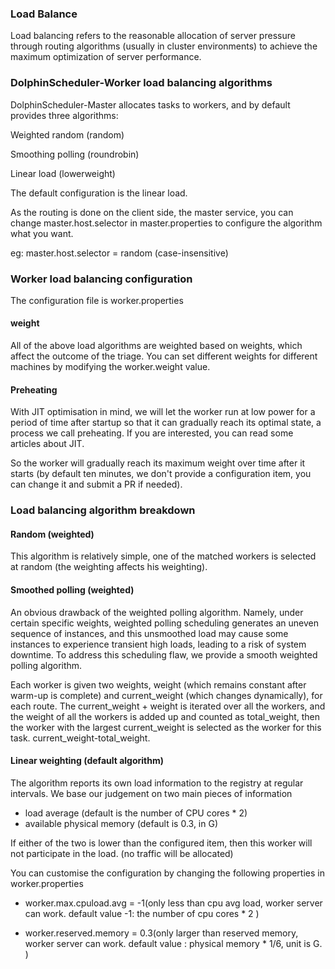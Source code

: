 ### Load Balance

Load balancing refers to the reasonable allocation of server pressure through routing algorithms (usually in cluster environments) to achieve the maximum optimization of server performance.

###  DolphinScheduler-Worker load balancing algorithms

DolphinScheduler-Master allocates tasks to workers, and by default provides three algorithms:

Weighted random (random)

Smoothing polling (roundrobin)

Linear load (lowerweight)

The default configuration is the linear load.

As the routing is done on the client side, the master service, you can change master.host.selector in master.properties to configure the algorithm what you want.

eg: master.host.selector = random (case-insensitive)

### Worker load balancing configuration

The configuration file is worker.properties

#### weight

All of the above load algorithms are weighted based on weights, which affect the outcome of the triage. You can set different weights for different machines by modifying the worker.weight value.

####  Preheating

With JIT optimisation in mind, we will let the worker run at low power for a period of time after startup so that it can gradually reach its optimal state, a process we call preheating. If you are interested, you can read some articles about JIT.

So the worker will gradually reach its maximum weight over time after it starts (by default ten minutes, we don't provide a configuration item, you can change it and submit a PR if needed).

### Load balancing algorithm breakdown

#### Random (weighted)

This algorithm is relatively simple, one of the matched workers is selected at random (the weighting affects his weighting).

#### Smoothed polling (weighted)

An obvious drawback of the weighted polling algorithm. Namely, under certain specific weights, weighted polling scheduling generates an uneven sequence of instances, and this unsmoothed load may cause some instances to experience transient high loads, leading to a risk of system downtime. To address this scheduling flaw, we provide a smooth weighted polling algorithm.

Each worker is given two weights, weight (which remains constant after warm-up is complete) and current_weight (which changes dynamically), for each route. The current_weight + weight is iterated over all the workers, and the weight of all the workers is added up and counted as total_weight, then the worker with the largest current_weight is selected as the worker for this task. current_weight-total_weight.

#### Linear weighting (default algorithm)

The algorithm reports its own load information to the registry at regular intervals. We base our judgement on two main pieces of information

-    load average (default is the number of CPU cores * 2)
-    available physical memory (default is 0.3, in G)

If either of the two is lower than the configured item, then this worker will not participate in the load. (no traffic will be allocated)

You can customise the configuration by changing the following properties in worker.properties

-    worker.max.cpuload.avg = -1(only less than cpu avg load, worker server can work. default value -1: the number of cpu cores * 2 )

-    worker.reserved.memory = 0.3(only larger than reserved memory, worker server can work. default value : physical memory * 1/6, unit is G. )
